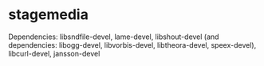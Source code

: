 stagemedia
==========
Dependencies: libsndfile-devel, lame-devel, libshout-devel (and dependencies: libogg-devel, libvorbis-devel, libtheora-devel, speex-devel), libcurl-devel, jansson-devel
